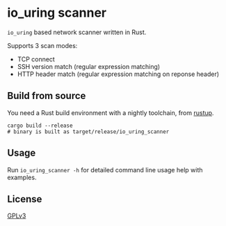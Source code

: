 # io_uring scanner

`io_uring` based network scanner written in Rust.

Supports 3 scan modes:

* TCP connect
* SSH version match (regular expression matching)
* HTTP header match (regular expression matching on reponse header)

## Build from source

You need a Rust build environment with a nightly toolchain, from [rustup](https://rustup.rs/).

```
cargo build --release
# binary is built as target/release/io_uring_scanner
```

## Usage

Run `io_uring_scanner -h` for detailed command line usage help with examples.

## License

[GPLv3](https://www.gnu.org/licenses/gpl-3.0.html)
